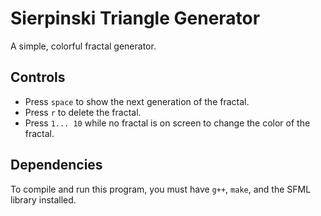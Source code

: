 # Sierpinski Triangle Generator
A simple, colorful fractal generator.

## Controls
* Press `space` to show the next generation of the fractal.
* Press `r` to delete the fractal.
* Press `1... 10` while no fractal is on screen to change the color of the fractal.

## Dependencies
To compile and run this program, you must have `g++`, `make`, and the SFML library installed.
